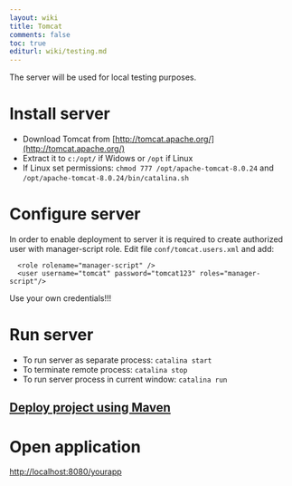 ```yaml
---
layout: wiki
title: Tomcat
comments: false
toc: true
editurl: wiki/testing.md
---
```


The server will be used for local testing purposes.

# Install server

* Download Tomcat from [http://tomcat.apache.org/](http://tomcat.apache.org/)
* Extract it to ```c:/opt/``` if Widows or ```/opt``` if Linux
* If Linux set permissions: ```chmod 777 /opt/apache-tomcat-8.0.24``` and ```/opt/apache-tomcat-8.0.24/bin/catalina.sh```

# Configure server

In order to enable deployment to server it is required to create authorized user with manager-script role. Edit file ```conf/tomcat.users.xml``` and add:
 
```
  <role rolename="manager-script" />
  <user username="tomcat" password="tomcat123" roles="manager-script"/>
```

Use your own credentials!!!

# Run server

* To run server as separate process: ```catalina start```
* To terminate remote process: ```catalina stop```
* To run server process in current window: ```catalina run```

## [Deploy project using Maven]({{site.baseurl}}/wiki/maven.html#to-local-tomcat)

# Open application

[http://localhost:8080/yourapp](http://localhost:8080/yourapp)